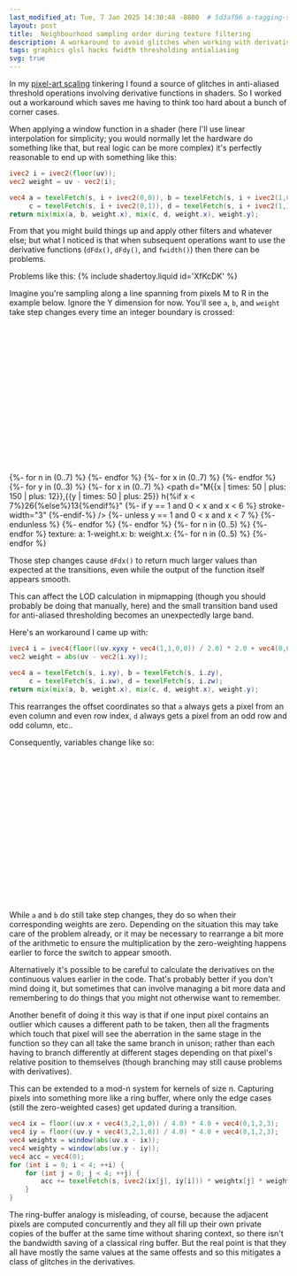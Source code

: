 ```yaml
---
last_modified_at: Tue, 7 Jan 2025 14:30:48 -0800  # 5d3af96 a-tagging-system
layout: post
title:  Neighbourhood sampling order during texture filtering
description: A workaround to avoid glitches when working with derivative functions around texture interpolation logic.
tags: graphics glsl hacks fwidth thresholding antialiasing
svg: true
---
```

In my [pixel-art scaling](/pixel-art-scaling) tinkering I found a
source of glitches in anti-aliased threshold operations involving
derivative functions in shaders.  So I worked out a workaround which
saves me having to think too hard about a bunch of corner cases.

When applying a window function in a shader (here I'll use linear
interpolation for simplicity; you would normally let the hardware do
something like that, but real logic can be more complex) it's perfectly
reasonable to end up with something like this:
```glsl
ivec2 i = ivec2(floor(uv));
vec2 weight = uv - vec2(i);

vec4 a = texelFetch(s, i + ivec2(0,0)), b = texelFetch(s, i + ivec2(1,0)),
     c = texelFetch(s, i + ivec2(0,1)), d = texelFetch(s, i + ivec2(1,1));
return mix(mix(a, b, weight.x), mix(c, d, weight.x), weight.y);
```

From that you might build things up and apply other filters and whatever
else; but what I noticed is that when subsequent operations want to use
the derivative functions (`dFdx()`, `dFdy()`, and `fwidth()`) then
there can be problems.

Problems like this:
{% include shadertoy.liquid id='XfKcDK' %}

Imagine you're sampling along a line spanning from pixels M to R in the example
below.  Ignore the Y dimension for now.  You'll see `a`, `b`, and `weight` take
step changes every time an integer boundary is crossed:
<svg viewbox="0 0 640 340">
<defs>
  {%- assign letters = "mnopqrst" | split: '' -%}
  <g id="pixel"><circle class="tintbox" r="12"/></g>
  {%- for n in (0..7) %}
  <g id="pixlbl_{{n}}" class="tint{{n}}"><text font-variant="small-caps">{{letters[n]}}</text></g>
  <g id="pixel_{{n}}" class="tint{{n}}"><use href="#pixel" /><use href="#pixlbl_{{n}}" /></g>
  {%- endfor %}

  <g id="narrow"><rect class="tintbox" x="0" y="-10" width="50" height="20" /></g>
  <g id="wide"><rect class="tintbox" x="0" y="-10" width="100" height="20" /></g>
  <g id="down_1x">
    <polygon class="tintbox" points="0,10 0,-10 50,10" stroke="none" />
    <path d="M0,-10 l50,20" /></g>
  <g id="up_1x">
    <polygon class="tintbox" points="0,10 50,-10 50,10" stroke="none" />
    <path d="M0,10 l50,-20" /></g>

  {%- for n in (0..7) %}
  <g id="narrow{{n}}" class="tint{{n}}"><use href="#narrow" /><use href="#pixlbl_{{n}}" x="25" /></g>
  <g id="wide{{n}}" class="tint{{n}}"><use href="#wide" /><use href="#pixlbl_{{n}}" x="50" /></g>
  {%- endfor %}
</defs>
  <g id="illustration">
  <g stroke-width="0.5">
  {%- for x in (0..7) %}
  <path d="M{{x | times: 50 | plus: 150}},{{25 | minus: 12}} v-13" />
  {%- endfor %}
  {%- for y in (0..3) %}
  <path d="M{{150 | minus: 12}},{{y | times: 50 | plus: 25}} h-13" />
  {%- for x in (0..7) %}
  <path d="M{{x | times: 50 | plus: 150 | plus: 12}},{{y | times: 50 | plus: 25}} h{%if x < 7%}26{%else%}13{%endif%}"
  {%- if y == 1 and 0 < x and x < 6 %} stroke-width="3" {%-endif-%}
 />
  <path d="M{{x | times: 50 | plus: 150}},{{y | times: 50 | plus: 25 | plus: 12}} v{%if y < 3%}26{%else%}13{%endif%}" />
  {%- unless y == 1 and 0 < x and x < 7 %}
  <use href="#pixel" x="{{x | times: 50 | plus: 150}}" y="{{y | times: 50 | plus: 25}}" />
  {%- endunless %}
  {%- endfor %} {%- endfor %}
  </g>
  {%- for n in (0..5) %}
  <use href="#pixel_{{n}}" x="{{n | times: 50 | plus: 200}}" y="75" />
  {%- endfor %}
  <use href="#pixel_grid" />
  <text x="120" y="100" style="text-anchor:end;">texture:</text>
  <g font-family="monospace">
  <text x="120" y="230" style="text-anchor:end;">a:</text>
  <text x="120" y="260" style="text-anchor:end;">1-weight.x:</text>
  <text x="120" y="290" style="text-anchor:end;">b:</text>
  <text x="120" y="320" style="text-anchor:end;">weight.x:</text>
  </g>
</g>
  {%- for n in (0..5) %}
  <use href="#narrow{{n}}" x="{{n | times: 50 | plus: 200}}" y="230" />
  <use href="#down_1x" x="{{n | times: 50 | plus: 200}}" y="260" class="tint{{n}}" />
  <use href="#narrow{{n}}" x="{{n | times: 50 | plus: 150}}" y="290" />
  <use href="#up_1x" x="{{n | times: 50 | plus: 150}}" y="320" class="tint{{n}}" />
  {%- endfor %}
</svg>

Those step changes cause `dFdx()` to return much larger values than
expected at the transitions, even while the output of the function
itself appears smooth.

This can affect the LOD calculation in mipmapping (though you should
probably be doing that manually, here) and the small transition band
used for anti-aliased thresholding becomes an unexpectedly large band.

Here's an workaround I came up with:
```glsl
ivec4 i = ivec4(floor((uv.xyxy + vec4(1,1,0,0)) / 2.0) * 2.0 + vec4(0,0,1,1));
vec2 weight = abs(uv - vec2(i.xy));

vec4 a = texelFetch(s, i.xy), b = texelFetch(s, i.zy),
     c = texelFetch(s, i.xw), d = texelFetch(s, i.zw);
return mix(mix(a, b, weight.x), mix(c, d, weight.x), weight.y);
```

This rearranges the offset coordinates so that `a` always gets a pixel from an
even column and even row index, `d` always gets a pixel from an odd row and odd
column, etc..

Consequently, variables change like so:

<svg viewbox="0 0 640 340">
  <use href="#illustration" />

  <use href="#wide0" x="150" y="230" class="tint0" />
  <use href="#wide2" x="250" y="230" class="tint2" />
  <use href="#wide4" x="350" y="230" class="tint4" />

  <use href="#up_1x"   x="150" y="260" class="tint0" />
  <use href="#down_1x" x="200" y="260" class="tint0" />
  <use href="#up_1x"   x="250" y="260" class="tint2" />
  <use href="#down_1x" x="300" y="260" class="tint2" />
  <use href="#up_1x"   x="350" y="260" class="tint4" />
  <use href="#down_1x" x="400" y="260" class="tint4" />

  <use href="#wide1" x="200" y="290" class="tint1" />
  <use href="#wide3" x="300" y="290" class="tint3" />
  <use href="#wide5" x="400" y="290" class="tint5" />

  <use href="#up_1x"   x="200" y="320" class="tint1" />
  <use href="#down_1x" x="250" y="320" class="tint1" />
  <use href="#up_1x"   x="300" y="320" class="tint3" />
  <use href="#down_1x" x="350" y="320" class="tint3" />
  <use href="#up_1x"   x="400" y="320" class="tint5" />
  <use href="#down_1x" x="450" y="320" class="tint5" />
</svg>

While `a` and `b` do still take step changes, they do so when their
corresponding weights are zero.  Depending on the situation this may take care
of the problem already, or it may be necessary to rearrange a bit more of the
arithmetic to ensure the multiplication by the zero-weighting happens earlier
to force the switch to appear smooth.

Alternatively it's possible to be careful to calculate the derivatives
on the continuous values earlier in the code.  That's probably better if
you don't mind doing it, but sometimes that can involve managing a bit
more data and remembering to do things that you might not otherwise want
to remember.

Another benefit of doing it this way is that if one input pixel contains
an outlier which causes a different path to be taken, then all the
fragments which touch that pixel will see the aberration in the same
stage in the function so they can all take the same branch in unison;
rather than each having to branch differently at different stages
depending on that pixel's relative position to themselves (though
branching may still cause problems with derivatives).

This can be extended to a mod-n system for kernels of size n.  Capturing pixels
into something more like a ring buffer, where only the edge cases (still the
zero-weighted cases) get updated during a transition.

```glsl
vec4 ix = floor((uv.x + vec4(3,2,1,0)) / 4.0) * 4.0 + vec4(0,1,2,3);
vec4 iy = floor((uv.y + vec4(3,2,1,0)) / 4.0) * 4.0 + vec4(0,1,2,3);
vec4 weightx = window(abs(uv.x - ix));
vec4 weighty = window(abs(uv.y - iy));
vec4 acc = vec4(0);
for (int i = 0; i < 4; ++i) {
    for (int j = 0; j < 4; ++j) {
        acc += texelFetch(s, ivec2(ix[j], iy[i])) * weightx[j] * weighty[i];
    }
}
```

The ring-buffer analogy is misleading, of course, because the adjacent pixels
are computed concurrently and they all fill up their own private copies of the
buffer at the same time without sharing context, so there isn't the bandwidth
saving of a classical ring buffer.  But the real point is that they all have
mostly the same values at the same offests and so this mitigates a class of
glitches in the derivatives.
